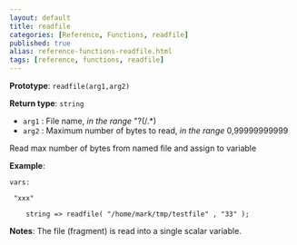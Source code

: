 ```yaml
---
layout: default
title: readfile
categories: [Reference, Functions, readfile]
published: true
alias: reference-functions-readfile.html
tags: [reference, functions, readfile]
---
```


**Prototype**: `readfile(arg1,arg2)`

**Return type**: `string`

* `arg1` : File name, *in the range* "?(/.\*)   
* `arg2` : Maximum number of bytes to read, *in the range* 0,99999999999

Read max number of bytes from named file and assign to variable

**Example**:

```cf3
vars:

 "xxx"   

    string => readfile( "/home/mark/tmp/testfile" , "33" );
```

**Notes**:
The file (fragment) is read into a single scalar variable.
